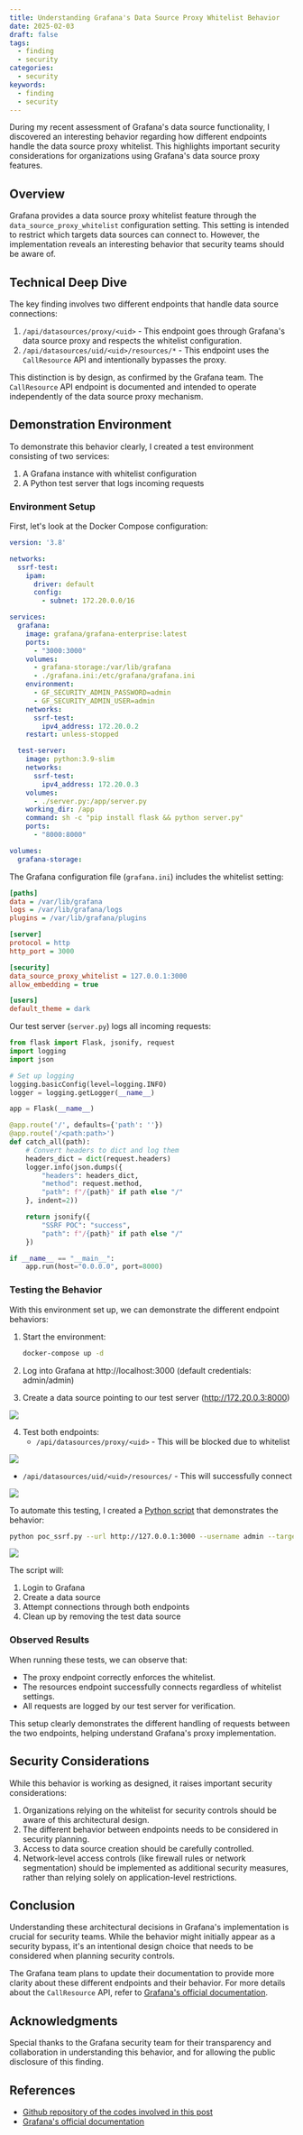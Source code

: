 ```yaml
---
title: Understanding Grafana's Data Source Proxy Whitelist Behavior
date: 2025-02-03
draft: false
tags:
  - finding
  - security
categories:
  - security
keywords:
  - finding
  - security
---
```


During my recent assessment of Grafana's data source functionality, I discovered an interesting behavior regarding how different endpoints handle the data source proxy whitelist. This highlights important security considerations for organizations using Grafana's data source proxy features.

## Overview

Grafana provides a data source proxy whitelist feature through the `data_source_proxy_whitelist` configuration setting. This setting is intended to restrict which targets data sources can connect to. However, the implementation reveals an interesting behavior that security teams should be aware of.

## Technical Deep Dive

The key finding involves two different endpoints that handle data source connections:

1. `/api/datasources/proxy/<uid>` - This endpoint goes through Grafana's data source proxy and respects the whitelist configuration.
2. `/api/datasources/uid/<uid>/resources/*` - This endpoint uses the `CallResource` API and intentionally bypasses the proxy.

This distinction is by design, as confirmed by the Grafana team. The `CallResource` API endpoint is documented and intended to operate independently of the data source proxy mechanism.

## Demonstration Environment

To demonstrate this behavior clearly, I created a test environment consisting of two services:

1. A Grafana instance with whitelist configuration
2. A Python test server that logs incoming requests

### Environment Setup

First, let's look at the Docker Compose configuration:

```yaml
version: '3.8'

networks:
  ssrf-test:
    ipam:
      driver: default
      config:
        - subnet: 172.20.0.0/16

services:
  grafana:
    image: grafana/grafana-enterprise:latest
    ports:
      - "3000:3000"
    volumes:
      - grafana-storage:/var/lib/grafana
      - ./grafana.ini:/etc/grafana/grafana.ini
    environment:
      - GF_SECURITY_ADMIN_PASSWORD=admin
      - GF_SECURITY_ADMIN_USER=admin
    networks:
      ssrf-test:
        ipv4_address: 172.20.0.2
    restart: unless-stopped

  test-server:
    image: python:3.9-slim
    networks:
      ssrf-test:
        ipv4_address: 172.20.0.3
    volumes:
      - ./server.py:/app/server.py
    working_dir: /app
    command: sh -c "pip install flask && python server.py"
    ports:
      - "8000:8000"

volumes:
  grafana-storage:
```

The Grafana configuration file (`grafana.ini`) includes the whitelist setting:

```ini
[paths]
data = /var/lib/grafana
logs = /var/lib/grafana/logs
plugins = /var/lib/grafana/plugins

[server]
protocol = http
http_port = 3000

[security]
data_source_proxy_whitelist = 127.0.0.1:3000
allow_embedding = true

[users]
default_theme = dark
```

Our test server (`server.py`) logs all incoming requests:

```python
from flask import Flask, jsonify, request
import logging
import json

# Set up logging
logging.basicConfig(level=logging.INFO)
logger = logging.getLogger(__name__)

app = Flask(__name__)

@app.route('/', defaults={'path': ''})
@app.route('/<path:path>')
def catch_all(path):
    # Convert headers to dict and log them
    headers_dict = dict(request.headers)
    logger.info(json.dumps({
        "headers": headers_dict,
        "method": request.method,
        "path": f"/{path}" if path else "/"
    }, indent=2))

    return jsonify({
        "SSRF POC": "success",
        "path": f"/{path}" if path else "/"
    })

if __name__ == "__main__":
    app.run(host="0.0.0.0", port=8000)
```

### Testing the Behavior

With this environment set up, we can demonstrate the different endpoint behaviors:

1. Start the environment:
   ```bash
   docker-compose up -d
   ```

2. Log into Grafana at http://localhost:3000 (default credentials: admin/admin)

3. Create a data source pointing to our test server (http://172.20.0.3:8000)

![](Pasted%20image%2020250204204228.png)

4. Test both endpoints:
   - `/api/datasources/proxy/<uid>` - This will be blocked due to whitelist
   
![](Pasted%20image%2020250204204325.png)
   
   - `/api/datasources/uid/<uid>/resources/` - This will successfully connect
   
![](Pasted%20image%2020250204204359.png)

To automate this testing, I created a [Python script](https://github.com/jsnv-dev/grafana_data_source_poc/blob/main/poc_ssrf.py) that demonstrates the behavior:

```bash
python poc_ssrf.py --url http://127.0.0.1:3000 --username admin --target http://172.20.0.3:8000/test_poc
```

![](Pasted%20image%2020250204204603.png)

The script will:
1. Login to Grafana
2. Create a data source
3. Attempt connections through both endpoints
4. Clean up by removing the test data source

### Observed Results

When running these tests, we can observe that:
- The proxy endpoint correctly enforces the whitelist.
- The resources endpoint successfully connects regardless of whitelist settings.
- All requests are logged by our test server for verification.

This setup clearly demonstrates the different handling of requests between the two endpoints, helping understand Grafana's proxy implementation.

## Security Considerations

While this behavior is working as designed, it raises important security considerations:

1. Organizations relying on the whitelist for security controls should be aware of this architectural design.
2. The different behavior between endpoints needs to be considered in security planning.
3. Access to data source creation should be carefully controlled.
4. Network-level access controls (like firewall rules or network segmentation) should be implemented as additional security measures, rather than relying solely on application-level restrictions.

## Conclusion

Understanding these architectural decisions in Grafana's implementation is crucial for security teams. While the behavior might initially appear as a security bypass, it's an intentional design choice that needs to be considered when planning security controls.

The Grafana team plans to update their documentation to provide more clarity about these different endpoints and their behavior. For more details about the `CallResource` API, refer to [Grafana's official documentation](https://grafana.com/developers/plugin-tools/key-concepts/backend-plugins/#resources).

## Acknowledgments

Special thanks to the Grafana security team for their transparency and collaboration in understanding this behavior, and for allowing the public disclosure of this finding.

## References
- [Github repository of the codes involved in this post](https://github.com/jsnv-dev/grafana_data_source_poc)
- [Grafana's official documentation](https://grafana.com/developers/plugin-tools/key-concepts/backend-plugins/#resources)

